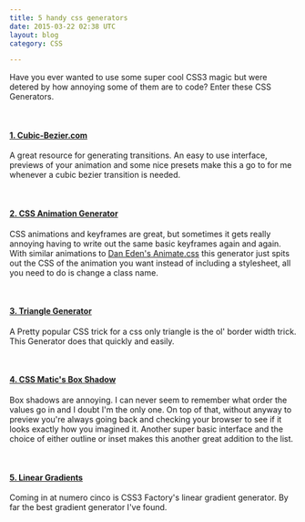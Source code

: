 ```yaml
---
title: 5 handy css generators
date: 2015-03-22 02:38 UTC
layout: blog
category: CSS

---
```


Have you ever wanted to use some super cool CSS3 magic but were detered by how annoying some of them are to code? Enter these CSS Generators. 

<br>

#### [1. Cubic-Bezier.com](http://cubic-bezier.com/)

 A great resource for generating transitions. An easy to use interface, previews of your animation and some nice presets make this a go to for me whenever a cubic bezier transition is needed. 

<br> 

#### [2. CSS Animation Generator](https://coveloping.com/tools/css-animation-generator) 
CSS animations and keyframes are great, but sometimes it gets really annoying having to write out the same basic keyframes again and again. With similar animations to [Dan Eden's Animate.css](http://daneden.github.io/animate.css/) this generator just spits out the CSS of the animation you want instead of including a stylesheet, all you need to do is change a class name.

<br>

#### [3. Triangle Generator](http://apps.eky.hk/css-triangle-generator/) 
A Pretty popular CSS trick for a css only triangle is the ol' border width trick. This Generator does that quickly and easily.

<br>

#### [4. CSS Matic's Box Shadow](http://www.cssmatic.com/box-shadow) 
Box shadows are annoying. I can never seem to remember what order the values go in and I doubt I'm the only one. On top of that, without anyway to preview you're always going back and checking your browser to see if it looks exactly how you imagined it. Another super basic interface and the choice of either outline or inset makes this another great addition to the list. 

<br>

#### [5. Linear Gradients](http://www.css3factory.com/linear-gradients/) 
Coming in at numero cinco is CSS3 Factory's linear gradient generator. By far the best gradient generator I've found. 
